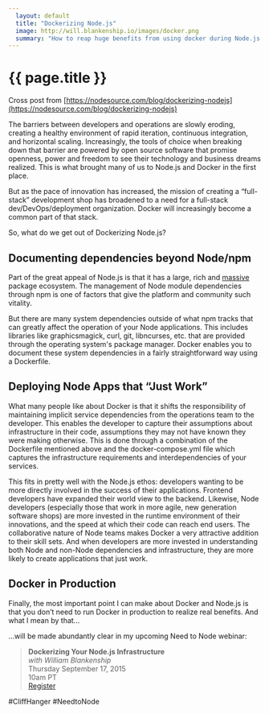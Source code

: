 ```yaml
---
  layout: default
  title: "Dockerizing Node.js"
  image: http://will.blankenship.io/images/docker.png
  summary: "How to reap huge benefits from using docker during Node.js development"
---
```


# {{ page.title }}

Cross post from [https://nodesource.com/blog/dockerizing-nodejs](https://nodesource.com/blog/dockerizing-nodejs)

The barriers between developers and operations are slowly eroding, creating a healthy environment of rapid iteration, continuous integration, and horizontal scaling. Increasingly, the tools of choice when breaking down that barrier are powered by open source software that promise openness, power and freedom to see their technology and business dreams realized. This is what brought many of us to Node.js and Docker in the first place.

But as the pace of innovation has increased, the mission of creating a “full-stack” development shop has broadened to a need for a full-stack dev/DevOps/deployment organization. Docker will increasingly become a common part of that stack.

So, what do we get out of Dockerizing Node.js?

## Documenting dependencies beyond Node/npm

Part of the great appeal of Node.js is that it has a large, rich and [massive](https://medium.com/@nodesource/npm-is-massive-2bdd9417591c) package ecosystem. The management of Node module dependencies through npm is one of factors that give the platform and community such vitality.

But there are many system dependencies outside of what npm tracks that can greatly affect the operation of your Node applications. This includes libraries like graphicsmagick, curl, git, libncurses, etc. that are provided through the operating system's package manager. Docker enables you to document these system dependencies in a fairly straightforward way using a Dockerfile.

## Deploying Node Apps that “Just Work”

What many people like about Docker is that it shifts the responsibility of maintaining implicit service dependencies from the operations team to the developer. This enables the developer to capture their assumptions about infrastructure in their code, assumptions they may not have known they were making otherwise.  This is done through a combination of the Dockerfile mentioned above and the docker-compose.yml file which captures the infrastructure requirements and interdependencies of your services.

This fits in pretty well with the Node.js ethos: developers wanting to be more directly involved in the success of their applications. Frontend developers have expanded their world view to the backend. Likewise, Node developers (especially those that work in more agile, new generation software shops) are more invested in the runtime environment of their innovations, and the speed at which their code can reach end users. The collaborative nature of Node teams makes Docker a very attractive addition to their skill sets. And when developers are more invested in understanding both Node and non-Node dependencies and infrastructure, they are more likely to create applications that just work.

## Docker in Production

Finally, the most important point I can make about Docker and Node.js is that you don’t need to run Docker in production to realize real benefits. And what I mean by that\.\.\.

\.\.\.will be made abundantly clear in my upcoming Need to Node webinar:

>**Dockerizing Your Node.js Infrastructure**<br>
>*with William Blankenship*<br>
>Thursday September 17, 2015<br>
>10am PT<br>
>[Register](http://nsrc.io/1hYDgOo)

\#CliffHanger #NeedtoNode
